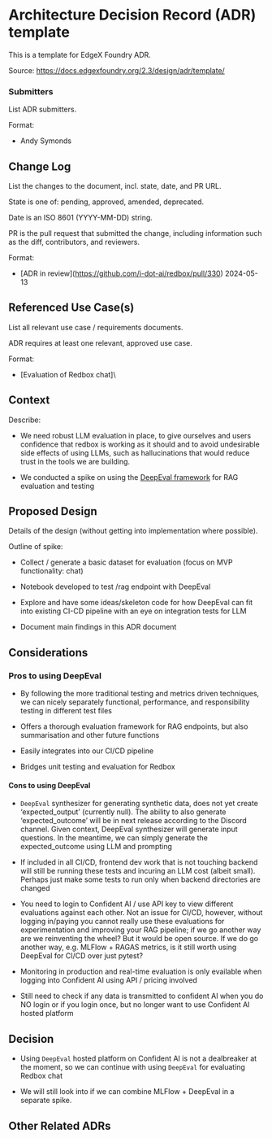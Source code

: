 # Architecture Decision Record (ADR) template <!-- Replace with ADR title -->

This is a template for EdgeX Foundry ADR.

Source: https://docs.edgexfoundry.org/2.3/design/adr/template/


### Submitters

List ADR submitters.

Format:

- Andy Symonds


## Change Log

List the changes to the document, incl. state, date, and PR URL.

State is one of: pending, approved, amended, deprecated.

Date is an ISO 8601 (YYYY-MM-DD) string.

PR is the pull request that submitted the change, including information such as the diff, contributors, and reviewers.

Format:

- \[ADR in review]\(https://github.com/i-dot-ai/redbox/pull/330) 2024-05-13

<!-- - \[Status of ADR e.g. approved, amended, etc.\]\(URL of pull request\) YYYY-MM-DD -->


## Referenced Use Case(s)

List all relevant use case / requirements documents.

ADR requires at least one relevant, approved use case.

Format:

- \[Evaluation of Redbox chat\]\


## Context

Describe:

- We need robust LLM evaluation in place, to give ourselves and users confidence that redbox is working as it should and to avoid undesirable side effects of using LLMs, such as hallucinations that would reduce trust in the tools we are building.

- We conducted a spike on using the [DeepEval framework](https://github.com/confident-ai/deepeval) for RAG evaluation and testing


## Proposed Design

Details of the design (without getting into implementation where possible).

Outline of spike:

- Collect / generate a basic dataset for evaluation (focus on MVP functionality: chat)

- Notebook developed to test /rag endpoint with DeepEval

- Explore and have some ideas/skeleton code for how DeepEval can fit into existing CI-CD pipeline with an eye on integration tests for LLM

- Document main findings in this ADR document


## Considerations

### Pros to using DeepEval
- By following the more traditional testing and metrics driven techniques, we can nicely separately functional, performance, and responsibility testing in different test files

- Offers a thorough evaluation framework for RAG endpoints, but also summarisation and other future functions

- Easily integrates into our CI/CD pipeline

- Bridges unit testing and evaluation for Redbox

#### Cons to using DeepEval
- `DeepEval` synthesizer for generating synthetic data, does not yet create ‘expected_output’ (currently null). The ability to also generate ‘expected_outcome’ will be in next release according to the Discord channel. Given context, DeepEval synthesizer will generate input questions. In the meantime, we can simply generate the expected_outcome using LLM and prompting

- If included in all CI/CD, frontend dev work that is not touching backend will still be running these tests and incuring an LLM cost (albeit small). Perhaps just make some tests to run only when backend directories are changed

- You need to login to Confident AI / use API key to view different evaluations against each other. Not an issue for CI/CD, however, without logging in/paying you cannot really use these evaluations for experimentation and improving your RAG pipeline; if we go another way are we reinventing the wheel? But it would be open source. If we do go another way, e.g. MLFlow + RAGAS metrics, is it still worth using DeepEval for CI/CD over just pytest?

- Monitoring in production and real-time evaluation is only evailable when logging into Confident AI using API / pricing involved

- Still need to check if any data is transmitted to confident AI when you do NO login or if you login once, but no longer want to use Confident AI hosted platform

## Decision

<!-- Document any agreed upon important implementation detail, caveats, future considerations, remaining or deferred design issues.

Document any part of the requirements not satisfied by the proposed design. -->

- Using `DeepEval` hosted platform on Confident AI is not a dealbreaker at the moment, so we can continue with using `DeepEval` for evaluating Redbox chat

- We will still look into if we can combine MLFlow + DeepEval in a separate spike.


## Other Related ADRs

<!-- List any relevant ADRs - such as a design decision for a sub-component of a feature, a design deprecated as a result of this design, etc.. 

Format:

- \[ADR Title\]\(URL\) - Relevance -->
